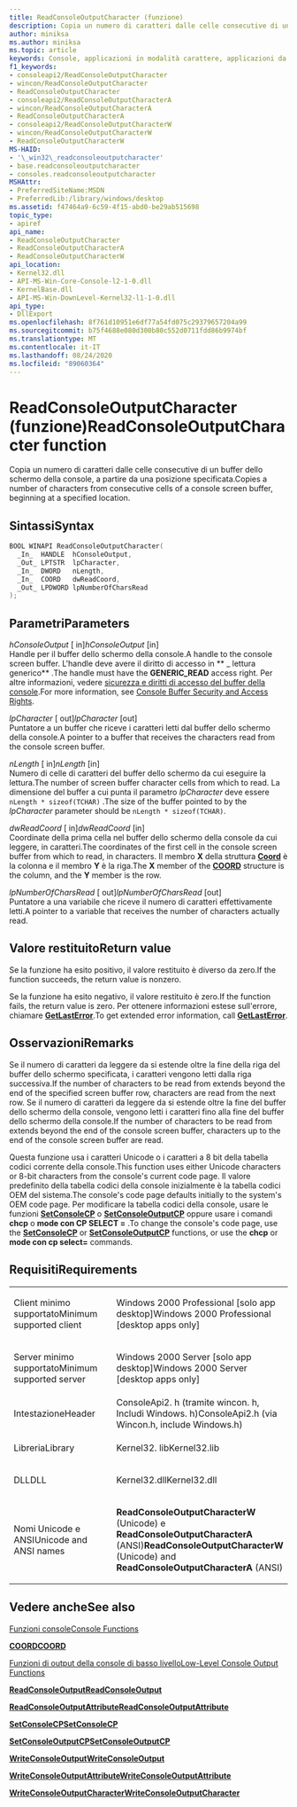 ```yaml
---
title: ReadConsoleOutputCharacter (funzione)
description: Copia un numero di caratteri dalle celle consecutive di un buffer dello schermo della console, a partire da una posizione specificata.
author: miniksa
ms.author: miniksa
ms.topic: article
keywords: Console, applicazioni in modalità carattere, applicazioni da riga di comando, applicazioni Terminal, API console
f1_keywords:
- consoleapi2/ReadConsoleOutputCharacter
- wincon/ReadConsoleOutputCharacter
- ReadConsoleOutputCharacter
- consoleapi2/ReadConsoleOutputCharacterA
- wincon/ReadConsoleOutputCharacterA
- ReadConsoleOutputCharacterA
- consoleapi2/ReadConsoleOutputCharacterW
- wincon/ReadConsoleOutputCharacterW
- ReadConsoleOutputCharacterW
MS-HAID:
- '\_win32\_readconsoleoutputcharacter'
- base.readconsoleoutputcharacter
- consoles.readconsoleoutputcharacter
MSHAttr:
- PreferredSiteName:MSDN
- PreferredLib:/library/windows/desktop
ms.assetid: f47464a9-6c59-4f15-abd0-be29ab515698
topic_type:
- apiref
api_name:
- ReadConsoleOutputCharacter
- ReadConsoleOutputCharacterA
- ReadConsoleOutputCharacterW
api_location:
- Kernel32.dll
- API-MS-Win-Core-Console-l2-1-0.dll
- KernelBase.dll
- API-MS-Win-DownLevel-Kernel32-l1-1-0.dll
api_type:
- DllExport
ms.openlocfilehash: 8f761d10951e6df77a54fd075c29379657204a99
ms.sourcegitcommit: b75f4688e080d300b80c552d0711fdd86b9974bf
ms.translationtype: MT
ms.contentlocale: it-IT
ms.lasthandoff: 08/24/2020
ms.locfileid: "89060364"
---
```

# <a name="readconsoleoutputcharacter-function"></a><span data-ttu-id="8bddf-104">ReadConsoleOutputCharacter (funzione)</span><span class="sxs-lookup"><span data-stu-id="8bddf-104">ReadConsoleOutputCharacter function</span></span>


<span data-ttu-id="8bddf-105">Copia un numero di caratteri dalle celle consecutive di un buffer dello schermo della console, a partire da una posizione specificata.</span><span class="sxs-lookup"><span data-stu-id="8bddf-105">Copies a number of characters from consecutive cells of a console screen buffer, beginning at a specified location.</span></span>

<a name="syntax"></a><span data-ttu-id="8bddf-106">Sintassi</span><span class="sxs-lookup"><span data-stu-id="8bddf-106">Syntax</span></span>
------

```C
BOOL WINAPI ReadConsoleOutputCharacter(
  _In_  HANDLE  hConsoleOutput,
  _Out_ LPTSTR  lpCharacter,
  _In_  DWORD   nLength,
  _In_  COORD   dwReadCoord,
  _Out_ LPDWORD lpNumberOfCharsRead
);
```

<a name="parameters"></a><span data-ttu-id="8bddf-107">Parametri</span><span class="sxs-lookup"><span data-stu-id="8bddf-107">Parameters</span></span>
----------

<span data-ttu-id="8bddf-108">*hConsoleOutput* \[ in\]</span><span class="sxs-lookup"><span data-stu-id="8bddf-108">*hConsoleOutput* \[in\]</span></span>  
<span data-ttu-id="8bddf-109">Handle per il buffer dello schermo della console.</span><span class="sxs-lookup"><span data-stu-id="8bddf-109">A handle to the console screen buffer.</span></span> <span data-ttu-id="8bddf-110">L'handle deve avere il diritto di accesso in \*\* \_ lettura generico\*\* .</span><span class="sxs-lookup"><span data-stu-id="8bddf-110">The handle must have the **GENERIC\_READ** access right.</span></span> <span data-ttu-id="8bddf-111">Per altre informazioni, vedere [sicurezza e diritti di accesso del buffer della console](console-buffer-security-and-access-rights.md).</span><span class="sxs-lookup"><span data-stu-id="8bddf-111">For more information, see [Console Buffer Security and Access Rights](console-buffer-security-and-access-rights.md).</span></span>

<span data-ttu-id="8bddf-112">*lpCharacter* \[ out\]</span><span class="sxs-lookup"><span data-stu-id="8bddf-112">*lpCharacter* \[out\]</span></span>  
<span data-ttu-id="8bddf-113">Puntatore a un buffer che riceve i caratteri letti dal buffer dello schermo della console.</span><span class="sxs-lookup"><span data-stu-id="8bddf-113">A pointer to a buffer that receives the characters read from the console screen buffer.</span></span>

<span data-ttu-id="8bddf-114">*nLength* \[ in\]</span><span class="sxs-lookup"><span data-stu-id="8bddf-114">*nLength* \[in\]</span></span>  
<span data-ttu-id="8bddf-115">Numero di celle di caratteri del buffer dello schermo da cui eseguire la lettura.</span><span class="sxs-lookup"><span data-stu-id="8bddf-115">The number of screen buffer character cells from which to read.</span></span> <span data-ttu-id="8bddf-116">La dimensione del buffer a cui punta il parametro *lpCharacter* deve essere `nLength * sizeof(TCHAR)` .</span><span class="sxs-lookup"><span data-stu-id="8bddf-116">The size of the buffer pointed to by the *lpCharacter* parameter should be `nLength * sizeof(TCHAR)`.</span></span>

<span data-ttu-id="8bddf-117">*dwReadCoord* \[ in\]</span><span class="sxs-lookup"><span data-stu-id="8bddf-117">*dwReadCoord* \[in\]</span></span>  
<span data-ttu-id="8bddf-118">Coordinate della prima cella nel buffer dello schermo della console da cui leggere, in caratteri.</span><span class="sxs-lookup"><span data-stu-id="8bddf-118">The coordinates of the first cell in the console screen buffer from which to read, in characters.</span></span> <span data-ttu-id="8bddf-119">Il membro **X** della struttura [**Coord**](coord-str.md) è la colonna e il membro **Y** è la riga.</span><span class="sxs-lookup"><span data-stu-id="8bddf-119">The **X** member of the [**COORD**](coord-str.md) structure is the column, and the **Y** member is the row.</span></span>

<span data-ttu-id="8bddf-120">*lpNumberOfCharsRead* \[ out\]</span><span class="sxs-lookup"><span data-stu-id="8bddf-120">*lpNumberOfCharsRead* \[out\]</span></span>  
<span data-ttu-id="8bddf-121">Puntatore a una variabile che riceve il numero di caratteri effettivamente letti.</span><span class="sxs-lookup"><span data-stu-id="8bddf-121">A pointer to a variable that receives the number of characters actually read.</span></span>

<a name="return-value"></a><span data-ttu-id="8bddf-122">Valore restituito</span><span class="sxs-lookup"><span data-stu-id="8bddf-122">Return value</span></span>
------------

<span data-ttu-id="8bddf-123">Se la funzione ha esito positivo, il valore restituito è diverso da zero.</span><span class="sxs-lookup"><span data-stu-id="8bddf-123">If the function succeeds, the return value is nonzero.</span></span>

<span data-ttu-id="8bddf-124">Se la funzione ha esito negativo, il valore restituito è zero.</span><span class="sxs-lookup"><span data-stu-id="8bddf-124">If the function fails, the return value is zero.</span></span> <span data-ttu-id="8bddf-125">Per ottenere informazioni estese sull'errore, chiamare [**GetLastError**](https://msdn.microsoft.com/library/windows/desktop/ms679360).</span><span class="sxs-lookup"><span data-stu-id="8bddf-125">To get extended error information, call [**GetLastError**](https://msdn.microsoft.com/library/windows/desktop/ms679360).</span></span>

<a name="remarks"></a><span data-ttu-id="8bddf-126">Osservazioni</span><span class="sxs-lookup"><span data-stu-id="8bddf-126">Remarks</span></span>
-------

<span data-ttu-id="8bddf-127">Se il numero di caratteri da leggere da si estende oltre la fine della riga del buffer dello schermo specificata, i caratteri vengono letti dalla riga successiva.</span><span class="sxs-lookup"><span data-stu-id="8bddf-127">If the number of characters to be read from extends beyond the end of the specified screen buffer row, characters are read from the next row.</span></span> <span data-ttu-id="8bddf-128">Se il numero di caratteri da leggere da si estende oltre la fine del buffer dello schermo della console, vengono letti i caratteri fino alla fine del buffer dello schermo della console.</span><span class="sxs-lookup"><span data-stu-id="8bddf-128">If the number of characters to be read from extends beyond the end of the console screen buffer, characters up to the end of the console screen buffer are read.</span></span>

<span data-ttu-id="8bddf-129">Questa funzione usa i caratteri Unicode o i caratteri a 8 bit della tabella codici corrente della console.</span><span class="sxs-lookup"><span data-stu-id="8bddf-129">This function uses either Unicode characters or 8-bit characters from the console's current code page.</span></span> <span data-ttu-id="8bddf-130">Il valore predefinito della tabella codici della console inizialmente è la tabella codici OEM del sistema.</span><span class="sxs-lookup"><span data-stu-id="8bddf-130">The console's code page defaults initially to the system's OEM code page.</span></span> <span data-ttu-id="8bddf-131">Per modificare la tabella codici della console, usare le funzioni [**SetConsoleCP**](setconsolecp.md) o [**SetConsoleOutputCP**](setconsoleoutputcp.md) oppure usare i comandi **chcp** o **mode con CP SELECT =** .</span><span class="sxs-lookup"><span data-stu-id="8bddf-131">To change the console's code page, use the [**SetConsoleCP**](setconsolecp.md) or [**SetConsoleOutputCP**](setconsoleoutputcp.md) functions, or use the **chcp** or **mode con cp select=** commands.</span></span>

<a name="requirements"></a><span data-ttu-id="8bddf-132">Requisiti</span><span class="sxs-lookup"><span data-stu-id="8bddf-132">Requirements</span></span>
------------

<table>
<colgroup>
<col width="50%" />
<col width="50%" />
</colgroup>
<tbody>
<tr class="odd">
<td><p><span data-ttu-id="8bddf-133">Client minimo supportato</span><span class="sxs-lookup"><span data-stu-id="8bddf-133">Minimum supported client</span></span></p></td>
<td><p><span data-ttu-id="8bddf-134">Windows 2000 Professional [solo app desktop]</span><span class="sxs-lookup"><span data-stu-id="8bddf-134">Windows 2000 Professional [desktop apps only]</span></span></p></td>
</tr>
<tr class="even">
<td><p><span data-ttu-id="8bddf-135">Server minimo supportato</span><span class="sxs-lookup"><span data-stu-id="8bddf-135">Minimum supported server</span></span></p></td>
<td><p><span data-ttu-id="8bddf-136">Windows 2000 Server [solo app desktop]</span><span class="sxs-lookup"><span data-stu-id="8bddf-136">Windows 2000 Server [desktop apps only]</span></span></p></td>
</tr>
<tr class="odd">
<td><p><span data-ttu-id="8bddf-137">Intestazione</span><span class="sxs-lookup"><span data-stu-id="8bddf-137">Header</span></span></p></td>
<td><span data-ttu-id="8bddf-138">ConsoleApi2. h (tramite wincon. h, Includi Windows. h)</span><span class="sxs-lookup"><span data-stu-id="8bddf-138">ConsoleApi2.h (via Wincon.h, include Windows.h)</span></span></td>
</tr>
<tr class="even">
<td><p><span data-ttu-id="8bddf-139">Libreria</span><span class="sxs-lookup"><span data-stu-id="8bddf-139">Library</span></span></p></td>
<td><span data-ttu-id="8bddf-140">Kernel32. lib</span><span class="sxs-lookup"><span data-stu-id="8bddf-140">Kernel32.lib</span></span></td>
</tr>
<tr class="odd">
<td><p><span data-ttu-id="8bddf-141">DLL</span><span class="sxs-lookup"><span data-stu-id="8bddf-141">DLL</span></span></p></td>
<td><span data-ttu-id="8bddf-142">Kernel32.dll</span><span class="sxs-lookup"><span data-stu-id="8bddf-142">Kernel32.dll</span></span></td>
</tr>
<tr class="even">
<td><p><span data-ttu-id="8bddf-143">Nomi Unicode e ANSI</span><span class="sxs-lookup"><span data-stu-id="8bddf-143">Unicode and ANSI names</span></span></p></td>
<td><p><span data-ttu-id="8bddf-144"><strong>ReadConsoleOutputCharacterW</strong> (Unicode) e <strong>ReadConsoleOutputCharacterA</strong> (ANSI)</span><span class="sxs-lookup"><span data-stu-id="8bddf-144"><strong>ReadConsoleOutputCharacterW</strong> (Unicode) and <strong>ReadConsoleOutputCharacterA</strong> (ANSI)</span></span></p></td>
</tr>
<tr class="odd">
</tr>
<tr class="even">
</tr>
<tr class="odd">
</tr>
<tr class="even">
</tr>
</tbody>
</table>

## <a name="span-idsee_alsospansee-also"></a><span data-ttu-id="8bddf-145"><span id="see_also"></span>Vedere anche</span><span class="sxs-lookup"><span data-stu-id="8bddf-145"><span id="see_also"></span>See also</span></span>


[<span data-ttu-id="8bddf-146">Funzioni console</span><span class="sxs-lookup"><span data-stu-id="8bddf-146">Console Functions</span></span>](console-functions.md)

[<span data-ttu-id="8bddf-147">**COORD**</span><span class="sxs-lookup"><span data-stu-id="8bddf-147">**COORD**</span></span>](coord-str.md)

[<span data-ttu-id="8bddf-148">Funzioni di output della console di basso livello</span><span class="sxs-lookup"><span data-stu-id="8bddf-148">Low-Level Console Output Functions</span></span>](low-level-console-output-functions.md)

[<span data-ttu-id="8bddf-149">**ReadConsoleOutput**</span><span class="sxs-lookup"><span data-stu-id="8bddf-149">**ReadConsoleOutput**</span></span>](readconsoleoutput.md)

[<span data-ttu-id="8bddf-150">**ReadConsoleOutputAttribute**</span><span class="sxs-lookup"><span data-stu-id="8bddf-150">**ReadConsoleOutputAttribute**</span></span>](readconsoleoutputattribute.md)

[<span data-ttu-id="8bddf-151">**SetConsoleCP**</span><span class="sxs-lookup"><span data-stu-id="8bddf-151">**SetConsoleCP**</span></span>](setconsolecp.md)

[<span data-ttu-id="8bddf-152">**SetConsoleOutputCP**</span><span class="sxs-lookup"><span data-stu-id="8bddf-152">**SetConsoleOutputCP**</span></span>](setconsoleoutputcp.md)

[<span data-ttu-id="8bddf-153">**WriteConsoleOutput**</span><span class="sxs-lookup"><span data-stu-id="8bddf-153">**WriteConsoleOutput**</span></span>](writeconsoleoutput.md)

[<span data-ttu-id="8bddf-154">**WriteConsoleOutputAttribute**</span><span class="sxs-lookup"><span data-stu-id="8bddf-154">**WriteConsoleOutputAttribute**</span></span>](writeconsoleoutputattribute.md)

[<span data-ttu-id="8bddf-155">**WriteConsoleOutputCharacter**</span><span class="sxs-lookup"><span data-stu-id="8bddf-155">**WriteConsoleOutputCharacter**</span></span>](writeconsoleoutputcharacter.md)

 

 




